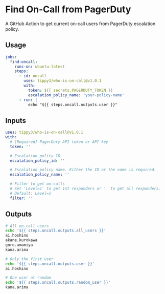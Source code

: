 # Find On-Call from PagerDuty

A GitHub Action to get current on-call users from PagerDuty escalation policy.

## Usage

```yaml
jobs:
  find-oncall:
    runs-on: ubuntu-latest
    steps:
      - id: oncall
        uses: tippy3/who-is-on-call@v1.0.1
        with:
          token: ${{ secrets.PAGERDUTY_TOKEN }}
          escalation_policy_name: 'your-policy-name'
      - run: |
          echo "${{ steps.oncall.outputs.user }}"
```

## Inputs

```yaml
uses: tippy3/who-is-on-call@v1.0.1
with:
  # [Required] PagerDuty API token or API key
  token: ''

  # Escalation policy ID
  escalation_policy_id: ''

  # Escalation policy name. Either the ID or the name is required.
  escalation_policy_name: ''

  # Filter to get on-calls
  # Set 'Level=1' to get 1st responders or '' to get all responders.
  # Default: Level=1
  filter: ''
```

## Outputs

```bash
# All on-call users
echo '${{ steps.oncall.outputs.all_users }}'
ai.hoshino
akane.kurokawa
goro.amamiya
kana.arima

# Only the first user
echo '${{ steps.oncall.outputs.user }}'
ai.hoshino

# One user at random
echo '${{ steps.oncall.outputs.random_user }}'
kana.arima
```
